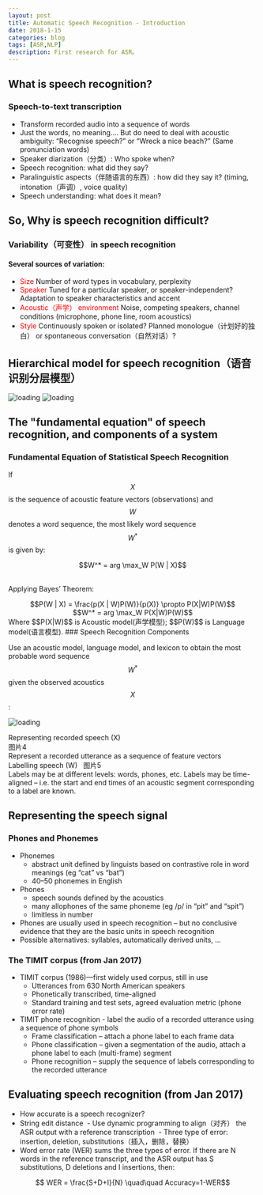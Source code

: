 ```yaml
---
layout: post
title: Automatic Speech Recognition - Introduction
date: 2018-1-15
categories: blog
tags: [ASR,NLP]
description: First research for ASR。
---
```


## What is speech recognition?  
### Speech-to-text transcription  
- Transform recorded audio into a sequence of words  
- Just the words, no meaning.... But do need to deal with acoustic ambiguity: “Recognise speech?” or “Wreck a nice beach?” (Same pronunciation words) 
- Speaker diarization（分类）: Who spoke when?  
- Speech recognition: what did they say?  
- Paralinguistic aspects（伴随语言的东西）: how did they say it? (timing, intonation（声调）, voice quality)  
- Speech understanding: what does it mean?  

## So, Why is speech recognition difficult?  
### Variability（可变性） in speech recognition  
#### Several sources of variation:  
- <font color="red">Size</font> Number of word types in vocabulary, perplexity  
- <font color="red">Speaker</font> Tuned for a particular speaker, or speaker-independent? Adaptation to speaker characteristics and accent  
- <font color="red">Acoustic（声学） environment</font> Noise, competing speakers, channel conditions (microphone, phone line, room acoustics)  
- <font color="red">Style</font> Continuously spoken or isolated? Planned monologue（计划好的独白） or spontaneous conversation（自然对话）? 

## Hierarchical model for speech recognition（语音识别分层模型）  
![loading](https://raw.githubusercontent.com/zhiyou720/zhiyou720.github.io/e65bf6d144368417c8ccf5ef158054a66e8ae3f3/img/ASR/ASR-01-01.png)
![loading](https://raw.githubusercontent.com/zhiyou720/zhiyou720.github.io/e65bf6d144368417c8ccf5ef158054a66e8ae3f3/img/ASR/ASR-01-02.png)
<script type="text/javascript" src="http://cdn.mathjax.org/mathjax/latest/MathJax.js?config=default"></script>
## The "fundamental equation" of speech recognition, and components of a system  
### Fundamental Equation of Statistical Speech Recognition
If $$X$$ is the sequence of acoustic feature vectors (observations) and $$W$$ denotes a word sequence, the most likely word sequence $$W^* $$ is given by:  
<center>$$W^* = arg \max_W P(W | X)$$</center>  

Applying Bayes’ Theorem:
<center>$$P(W | X) = \frac{p(X | W)P(W)}{p(X)} \propto P(X|W)P(W)$$</center>  
<center>$$W^* = arg \max_W P(X|W)P(W)$$</center>  
Where $$P(X|W)$$ is Acoustic model(声学模型); $$P(W)$$ is Language model(语言模型).  
### Speech Recognition Components

Use an acoustic model, language model, and lexicon to obtain the most probable word sequence $$W^* $$ given the observed acoustics $$X$$ :

![loading](https://raw.githubusercontent.com/zhiyou720/zhiyou720.github.io/master/img/ASR/ASR-01-03.png)  

Representing recorded speech (X)  
图片4  
Represent a recorded utterance as a sequence of feature vectors  
Labelling speech (W)  
图片5  
Labels may be at different levels: words, phones, etc.
Labels may be time-aligned – i.e. the start and end times of an acoustic segment corresponding to a label are known.

## Representing the speech signal  
### Phones and Phonemes
- Phonemes
  - abstract unit defined by linguists based on contrastive role in word meanings (eg “cat” vs “bat”)
  - 40–50 phonemes in English  
- Phones  
  - speech sounds defined by the acoustics  
  - many allophones of the same phoneme (eg /p/ in “pit” and “spit”)  
  - limitless in number  
- Phones are usually used in speech recognition – but no conclusive evidence that they are the basic units in speech recognition  
- Possible alternatives: syllables, automatically derived units, ...  
### The TIMIT corpus (from Jan 2017)  
- TIMIT corpus (1986)—first widely used corpus, still in use  
  - Utterances from 630 North American speakers  
  - Phonetically transcribed, time-aligned  
  - Standard training and test sets, agreed evaluation metric (phone error rate)  
- TIMIT phone recognition - label the audio of a recorded utterance using a sequence of phone symbols  
  - Frame classification – attach a phone label to each frame data  
  - Phone classification – given a segmentation of the audio, attach a phone label to each (multi-frame) segment
  - Phone recognition – supply the sequence of labels corresponding to the recorded utterance
## Evaluating speech recognition (from Jan 2017)  
- How accurate is a speech recognizer?  
- String edit distance
  - Use dynamic programming to align（对齐） the ASR output with a reference transcription
  - Three type of error: insertion, deletion, substitutions（插入，删除，替换）
- Word error rate (WER) sums the three types of error. If there are N words in the reference transcript, and the ASR output has S substitutions, D deletions and I insertions, then:  
<center>$$ WER = \frac{S+D+I}{N} \quad\quad Accuracy=1-WER$$</center>









